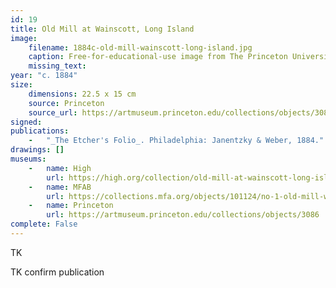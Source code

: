 ```yaml
---
id: 19
title: Old Mill at Wainscott, Long Island
image:
    filename: 1884c-old-mill-wainscott-long-island.jpg
    caption: Free-for-educational-use image from The Princeton University Art Museum.
    missing_text: 
year: "c. 1884"
size:
    dimensions: 22.5 x 15 cm
    source: Princeton
    source_url: https://artmuseum.princeton.edu/collections/objects/3086
signed: 
publications:
    -   "_The Etcher's Folio_. Philadelphia: Janentzky & Weber, 1884."
drawings: []
museums: 
    -   name: High
        url: https://high.org/collection/old-mill-at-wainscott-long-island/
    -   name: MFAB
        url: https://collections.mfa.org/objects/101124/no-1-old-mill-wainscott-li
    -   name: Princeton
        url: https://artmuseum.princeton.edu/collections/objects/3086
complete: False
---
```

TK

TK confirm publication